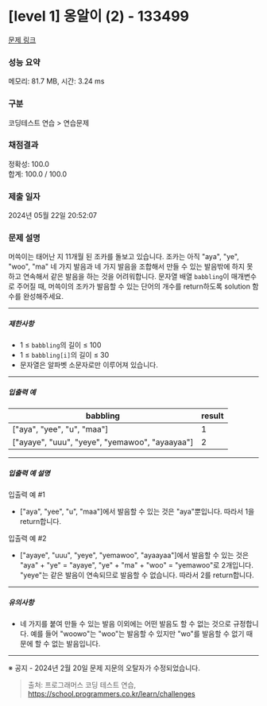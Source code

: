 # [level 1] 옹알이 (2) - 133499 

[문제 링크](https://school.programmers.co.kr/learn/courses/30/lessons/133499) 

### 성능 요약

메모리: 81.7 MB, 시간: 3.24 ms

### 구분

코딩테스트 연습 > 연습문제

### 채점결과

정확성: 100.0<br/>합계: 100.0 / 100.0

### 제출 일자

2024년 05월 22일 20:52:07

### 문제 설명

<p>머쓱이는 태어난 지 11개월 된 조카를 돌보고 있습니다. 조카는 아직 "aya", "ye", "woo", "ma" 네 가지 발음과 네 가지 발음을 조합해서 만들 수 있는 발음밖에 하지 못하고 연속해서 같은 발음을 하는 것을 어려워합니다. 문자열 배열 <code>babbling</code>이 매개변수로 주어질 때, 머쓱이의 조카가 발음할 수 있는 단어의 개수를 return하도록 solution 함수를 완성해주세요.</p>

<hr>

<h5>제한사항</h5>

<ul>
<li>1 ≤ <code>babbling</code>의 길이 ≤ 100</li>
<li>1 ≤ <code>babbling[i]</code>의 길이 ≤ 30</li>
<li>문자열은 알파벳 소문자로만 이루어져 있습니다.</li>
</ul>

<hr>

<h5>입출력 예</h5>
<table class="table">
        <thead><tr>
<th>babbling</th>
<th>result</th>
</tr>
</thead>
        <tbody><tr>
<td>["aya", "yee", "u", "maa"]</td>
<td>1</td>
</tr>
<tr>
<td>["ayaye", "uuu", "yeye", "yemawoo", "ayaayaa"]</td>
<td>2</td>
</tr>
</tbody>
      </table>
<hr>

<h5>입출력 예 설명</h5>

<p>입출력 예 #1</p>

<ul>
<li>["aya", "yee", "u", "maa"]에서 발음할 수 있는 것은 "aya"뿐입니다. 따라서 1을 return합니다.</li>
</ul>

<p>입출력 예 #2</p>

<ul>
<li>["ayaye", "uuu", "yeye", "yemawoo", "ayaayaa"]에서 발음할 수 있는 것은 "aya" + "ye" = "ayaye", "ye" + "ma" + "woo" = "yemawoo"로 2개입니다. "yeye"는 같은 발음이 연속되므로 발음할 수 없습니다. 따라서 2를 return합니다.</li>
</ul>

<hr>

<h5>유의사항</h5>

<ul>
<li>네 가지를 붙여 만들 수 있는 발음 이외에는 어떤 발음도 할 수 없는 것으로 규정합니다. 예를 들어 "woowo"는 "woo"는 발음할 수 있지만 "wo"를 발음할 수 없기 때문에 할 수 없는 발음입니다.</li>
</ul>

<hr>

<p>※ 공지 - 2024년 2월 20일 문제 지문의 오탈자가 수정되었습니다.</p>


> 출처: 프로그래머스 코딩 테스트 연습, https://school.programmers.co.kr/learn/challenges